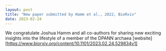 ```yaml
---
layout: post
title: "New paper submitted by Hamm et al., 2022, BioRxiv"
date: 2023-02-24
---
```


We congratulate Joshua Hamm and all co-authors for sharing new exciting insights into the lifestyle of a member of the DPANN archaea [website] [https://www.biorxiv.org/content/10.1101/2023.02.24.529834v1]


